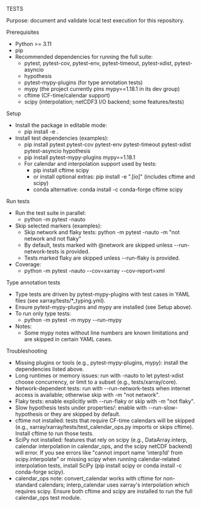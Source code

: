 TESTS

Purpose: document and validate local test execution for this repository.

Prerequisites
- Python >= 3.11
- pip
- Recommended dependencies for running the full suite:
  - pytest, pytest-cov, pytest-env, pytest-timeout, pytest-xdist, pytest-asyncio
  - hypothesis
  - pytest-mypy-plugins (for type annotation tests)
  - mypy (the project currently pins mypy==1.18.1 in its dev group)
  - cftime (CF-time/calendar support)
  - scipy (interpolation; netCDF3 I/O backend; some features/tests)

Setup
- Install the package in editable mode:
  - pip install -e .
- Install test dependencies (examples):
  - pip install pytest pytest-cov pytest-env pytest-timeout pytest-xdist pytest-asyncio hypothesis
  - pip install pytest-mypy-plugins mypy==1.18.1
  - For calendar and interpolation support used by tests:
    - pip install cftime scipy
    - or install optional extras: pip install -e ".[io]"  (includes cftime and scipy)
    - conda alternative: conda install -c conda-forge cftime scipy

Run tests
- Run the test suite in parallel:
  - python -m pytest -nauto
- Skip selected markers (examples):
  - Skip network and flaky tests: python -m pytest -nauto -m "not network and not flaky"
  - By default, tests marked with @network are skipped unless --run-network-tests is provided.
  - Tests marked flaky are skipped unless --run-flaky is provided.
- Coverage:
  - python -m pytest -nauto --cov=xarray --cov-report=xml

Type annotation tests
- Type tests are driven by pytest-mypy-plugins with test cases in YAML files (see xarray/tests/*_typing.yml).
- Ensure pytest-mypy-plugins and mypy are installed (see Setup above).
- To run only type tests:
  - python -m pytest -m mypy --run-mypy
- Notes:
  - Some mypy notes without line numbers are known limitations and are skipped in certain YAML cases.

Troubleshooting
- Missing plugins or tools (e.g., pytest-mypy-plugins, mypy): install the dependencies listed above.
- Long runtimes or memory issues: run with -nauto to let pytest-xdist choose concurrency, or limit to a subset (e.g., tests/xarray/core).
- Network-dependent tests: run with --run-network-tests when internet access is available; otherwise skip with -m "not network".
- Flaky tests: enable explicitly with --run-flaky or skip with -m "not flaky".
- Slow hypothesis tests under properties/: enable with --run-slow-hypothesis or they are skipped by default.
 - cftime not installed: tests that require CF-time calendars will be skipped (e.g., xarray/xarray/tests/test_calendar_ops.py imports or skips cftime). Install cftime to run those tests.
 - SciPy not installed: features that rely on scipy (e.g., DataArray.interp, calendar interpolation in calendar_ops, and the scipy netCDF backend) will error. If you see errors like "cannot import name 'interp1d' from scipy.interpolate" or missing scipy when running calendar-related interpolation tests, install SciPy (pip install scipy or conda install -c conda-forge scipy).
 - calendar_ops note: convert_calendar works with cftime for non-standard calendars; interp_calendar uses xarray's interpolation which requires scipy. Ensure both cftime and scipy are installed to run the full calendar_ops test module.
